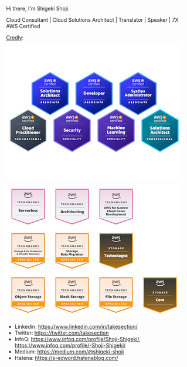 Hi there, I'm Shigeki Shoji.

Cloud Consultant | Cloud Solutions Architect | Translator | Speaker | 7X AWS Certified

[Credly](https://www.credly.com/users/username.835c802c/badges):

![AWS Certified](badges.png)

![AWS Learning](learning.png)

* Linkedin: https://www.linkedin.com/in/takesection/
* Twitter: https://twitter.com/takesection
* InfoQ: https://www.infoq.com/profile/Shoji-Shigeki/, https://www.infoq.com/profile/-Shoji-Shigeki/
* Medium: https://medium.com/@shigeki-shoji
* Hatena: https://s-edword.hatenablog.com/
